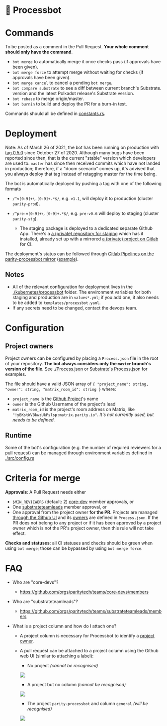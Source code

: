 # 👾 Processbot

# Commands

To be posted as a comment in the Pull Request. **Your whole comment should only have the command**.

- `bot merge` to automatically merge it once checks pass (if approvals have been
  given).
- `bot merge force` to attempt merge without waiting for checks (if approvals
  have been given).
- `bot merge cancel` to cancel a pending `bot merge`.
- `bot compare substrate` to see a diff between current branch's Substrate.
  version and the latest Polkadot release's Substrate version.
- `bot rebase` to merge origin/master.
- `bot burnin` to build and deploy the PR for a burn-in test.

Commands should all be defined in [constants.rs](./src/constants.rs).

# Deployment

Note: As of March 26 of 2021, the bot has been running on production with [tag 0.5.0](https://github.com/paritytech/parity-processbot/releases/tag/v0.5.0) since October 27 of 2020. Although many bugs have been reported since then, that is the current "stable" version which developers are used to. `master` has since then received commits which have not landed in production; therefore, if a "doom scenario" comes up, it's advised that you always deploy that tag instead of retagging master for the time being.

The bot is automatically deployed by pushing a tag with one of the following formats

- `/^v[0-9]+\.[0-9]+.*$/`, e.g. `v1.1`, will deploy it to production (cluster `parity-prod`).

- `/^pre-v[0-9]+\.[0-9]+.*$/`, e.g. `pre-v0.6` will deploy to staging (cluster `parity-stg`).
  - The staging package is deployed to a dedicated separate Github App. There's a [a (private) repository for staging](https://github.com/paritytech/polkadot-for-processbot-staging)
which has it installed, already set up with a mirrored [a (private) project on Gitlab](https://gitlab.parity.io/parity/polkadot-for-processbot-staging) for CI.

The deployment's status can be followed through [Gitlab Pipelines on the parity-processbot mirror](https://gitlab.parity.io/parity/parity-processbot/-/pipelines) ([example](https://gitlab.parity.io/parity/parity-processbot/-/jobs/867102)).

## Notes

- All of the relevant configuration for deployment lives in the [./kubernetes/processbot](./kubernetes/processbot) folder. The environment variables for both staging and production are in `values*.yml`; if you add one, it also needs to be added to `templates/processbot.yaml`.
 - If any secrets need to be changed, contact the devops team.

# Configuration

## Project owners <a name="project-owners"></a>

Project owners can be configured by placing a `Process.json` file in the root of your repository. **The bot always considers only the `master` branch's version of the file**. See [./Process.json](./Process.json) or [Substrate's Process.json](https://github.com/paritytech/substrate/blob/master/Process.json) for examples.

The file should have a valid JSON array of `{ "project_name": string, "owner": string, "matrix_room_id": string }` where:

- `project_name` is the [Github Project](#github-project)'s name
- `owner` is the Github Username of the project's lead
- `matrix_room_id` is the project's room address on Matrix, like `"!yBKstWVBkwzUkPslsp:matrix.parity.io"`. *It's not currently used, but needs to be defined.*

## Runtime

Some of the bot's configuration (e.g. the number of required reviewers for a pull request) can be managed through environment variables defined in [./src/config.rs](./src/config.rs)

# Criteria for merge

**Approvals**: A Pull Request needs either

- `$MIN_REVIEWERS` (default: 2) [core-dev](#core-devs) member approvals, or
- One [substrateteamleads](#substrateteamleads) member approval, or
- One approval from the project owner **for the PR**. Projects are managed [through the Github UI](#github-project) and its [owners](#project-owners) are defined in `Process.json`. If the PR does not belong to any project or if it has been approved by a project owner which is not the PR's project owner, then this rule will not take effect.

**Checks and statuses**: all CI statuses and checks should be green when using `bot merge`; those can be bypassed by using `bot merge force`.

# FAQ

- Who are "core-devs"? <a name="core-devs"></a>
	- https://github.com/orgs/paritytech/teams/core-devs/members

- Who are "substrateteamleads"? <a name="substrateteamleads"></a>
	- https://github.com/orgs/paritytech/teams/substrateteamleads/members

- What is a project column and how do I attach one? <a name="github-project"></a>
	- A project column is necessary for Processbot to identify a [project owner](#project-owners).
	- A pull request can be attached to a project column using the Github web UI (similar to attaching a label):

		- No project *(cannot be recognised)*

		![](https://github.com/paritytech/parity-processbot/blob/master/no-project.png)
	
		- A project but no column *(cannot be recognised)*
	
		![](https://github.com/paritytech/parity-processbot/blob/master/no-column.png)
	
		- The project `parity-processbot` and column `general` *(will be recognised)*
	
		![](https://github.com/paritytech/parity-processbot/blob/master/proj-column.png)
